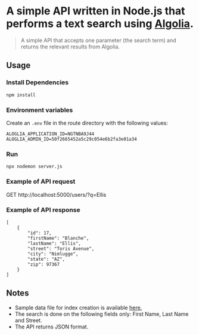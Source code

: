 # A simple API written in Node.js that performs a text search using [Algolia](https://www.algolia.com).

> A simple API that accepts one parameter (the search term) and returns the relevant results from Algolia.

## Usage

### Install Dependencies

```
npm install
```

### Environment variables

Create an `.env` file in the route directory with the following values:

```
ALOGLIA_APPLICATION_ID=NGTNBA9J44
ALOGLIA_ADMIN_ID=50f2665452a5c29c054e6b2fa3e01a34
```

### Run

```
npx nodemon server.js
```

### Example of API request

GET http://localhost:5000/users/?q=Ellis

### Example of API response

```
[
    {
        "id": 17,
        "firstName": "Blanche",
        "lastName": "Ellis",
        "street": "Toris Avenue",
        "city": "Nimlugge",
        "state": "AZ",
        "zip": 97367
    }
]
```

## Notes

- Sample data file for index creation is available [here.](https://drive.google.com/file/d/1w1CG2HqB6KcA96I9ATcoy7jxeFK92BU9/view)
- The search is done on the following fields only:
  First Name, Last Name and Street.
- The API returns JSON format.
